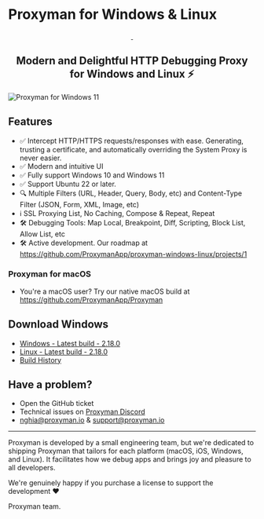# Proxyman for Windows & Linux
<p align="center">
  <a aria-label="Follow Proxyman on Twitter" href="https://twitter.com/proxyman_app">
    <img alt="" src="https://img.shields.io/badge/Follow-%40proxyman__app-black.svg?style=for-the-badge&logo=Twitter">
  </a>
  <a aria-label="Join the community on Gitter" href="https://gitter.im/Proxyman-app/community">
    <img alt="" src="https://img.shields.io/badge/Join-the%20community-black.svg?style=for-the-badge&logo=Gitter">
  </a>
</p>

<p align="center">
  <h2 align="center">Modern and Delightful HTTP Debugging Proxy for Windows and Linux ⚡️</h2>
</p>

![Proxyman for Windows 11](https://user-images.githubusercontent.com/5878421/193379597-83a23bf3-2b4d-44bb-b3d8-000cefbbffdb.jpg)

## Features
* ✅ Intercept HTTP/HTTPS requests/responses with ease. Generating, trusting a certificate, and automatically overriding the System Proxy is never easier. 
* ✅ Modern and intuitive UI
* ✅ Fully support Windows 10 and Windows 11
* ✅ Support Ubuntu 22 or later.
* 🔍 Multiple Filters (URL, Header, Query, Body, etc) and Content-Type Filter (JSON, Form, XML, Image, etc) 
* ℹ️ SSL Proxying List, No Caching, Compose & Repeat, Repeat
* 🛠 Debugging Tools: Map Local, Breakpoint, Diff, Scripting, Block List, Allow List, etc
* 🛠 Active development. Our roadmap at https://github.com/ProxymanApp/proxyman-windows-linux/projects/1
 
### Proxyman for macOS
- You're a macOS user? Try our native macOS build at https://github.com/ProxymanApp/Proxyman

## Download Windows
* [Windows - Latest build - 2.18.0](https://proxyman.io/release/windows/Proxyman_latest.dmg)
* [Linux - Latest build - 2.18.0](https://proxyman.io/release/linux/proxyman_latest)
* [Build History](https://proxyman.io/changelog-windows)

## Have a problem?

- Open the GitHub ticket
- Technical issues on [Proxyman Discord](https://discord.gg/tjWEq6Da42)
- nghia@proxyman.io & support@proxyman.io

---

Proxyman is developed by a small engineering team, but we're dedicated to shipping Proxyman that tailors for each platform (macOS, iOS, Windows, and Linux). It facilitates how we debug apps and brings joy and pleasure to all developers.

We're genuinely happy if you purchase a license to support the development ❤️

Proxyman team.
